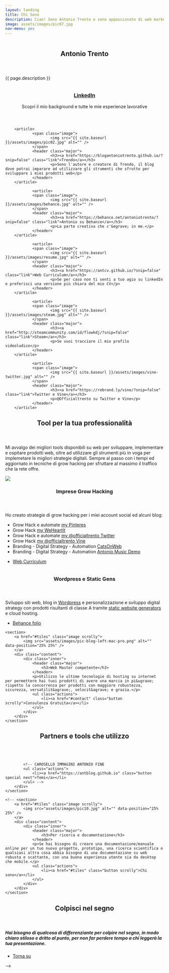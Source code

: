 ```yaml
---
layout: landing
title: Chi Sono
description: Ciao! Sono Antonio Trento e sono appassionato di web marketing da molti anni. Nel mio tempo libero mi piace surfare su web, sulla neve e in moto.
image: assets/images/pic07.jpg
nav-menu: yes
---
```


<!-- Banner -->
<!-- Note: The "styleN" class below should match that of the header element. -->
<section id="banner" class="style3">
	<div class="inner">
		<span class="image">
			<img src="{{ site.baseurl }}/{{ page.image }}" alt="" />
		</span>
		<header class="major">
			<h1>Antonio Trento</h1>
		</header>
		<div class="content">
			<p>{{ page.description }}</p>
		</div>
	</div>
</section>

<!-- Main -->
<div id="main">
<!-- One -->
<section id="tiles" class="tiles">
        <article>
                <span class="image">
                        <img src="{{ site.baseurl }}/assets/images/linkedin.jpg" alt="" />
                </span>
                <header class="major">
                        <h3><a href="https://it.linkedin.com/in/antoniotrento/?snip=false" class="link">LinkedIn</a></h3>
                        <p>Scopri il mio background e tutte le mie esperienze lavorative</p>
                </header>
        </article>

        <article>
                <span class="image">
                        <img src="{{ site.baseurl }}/assets/images/pic02.jpg" alt="" />
                </span>
                <header class="major">
                        <h3><a href="https://blogantoniotrento.github.io/?snip=false" class="link">Trendo</a></h3>
                        <p>Sono l'autore e creatore di Trendo, il blog dove potrai imparare ad utilizzare gli strumenti che sfrutto per sviluppare i miei prodotti web</p>
                </header>
        </article>

				<article>
                <span class="image">
                        <img src="{{ site.baseurl }}/assets/images/behance.jpg" alt="" />
                </span>
                <header class="major">
                        <h3><a href="https://behance.net/antoniotrento/?snip=false" class="link">Antonio su Behance</a></h3>
                        <p>La parte creativa che c'&egrave; in me.</p>
                </header>
        </article>

				<article>
                <span class="image">
                        <img src="{{ site.baseurl }}/assets/images/resume.jpg" alt="" />
                </span>
                <header class="major">
                        <h3><a href="https://antcv.github.io/?snip=false" class="link">Web Curriculum</a></h3>
                        <p>Se per caso non ti senti a tuo agio su linkedIn e preferisci una versione più chiara del mio CV</p>
                </header>
        </article>

				<article>
                <span class="image">
                        <img src="{{ site.baseurl }}/assets/images/steam.jpg" alt="" />
                </span>
                <header class="major">
                        <h3><a href="http://steamcommunity.com/id/flowkdj/?snip=false" class="link">Steam</a></h3>
                        <p>Se vuoi tracciare il mio profilo videoludico</p>
                </header>
        </article>

				<article>
                <span class="image">
                        <img src="{{ site.baseurl }}/assets/images/vine-twitter.jpg" alt="" />
                </span>
                <header class="major">
                        <h3><a href="https://rebrand.ly/vine/?snip=false" class="link">Twitter e Vine</a></h3>
                        <p>@Officialtrento su Twitter e Vine</p>
                </header>
        </article>

</section>
</div>
<div id="main">
<!-- Two -->

<section id="Two">
	<div class="inner">
		<header class="major">
			<h2>Tool per la tua professionalit&agrave;</h2>
		</header>
		<p>Mi avvalgo dei migliori tools disponibili su web per sviluppare, implementare e ospitare prodotti web, oltre ad utilizzare gli strumenti pi&ugrave; in voga per implemetare le migliori strategie digitali. Sempre al passo con i tempi ed aggiornato in tecniche di grow hacking per sfruttare al massimo il traffico che la rete offre.</p>
	</div>
</section>

<!-- Tree -->
<section id="tree" class="spotlights">
	<section>
		<a href="#tiles" class="image scrolly">
			<img src="assets/images/pic-blog-left-imac-pro.png alt="" data-position="center center" />
		</a>
		<div class="content">
			<div class="inner">
				<header class="major">
					<h3>Imprese Grow Hacking</h3>
				</header>
				<p>Ho creato strategie di grow hacking per i miei account social ed alcuni blog:</p>
				<ul>
				<li>Grow Hack e automate <a  href="https://pinterest.com/antoniotrento" rel="nofollow">my Pinteres</a></li>
				<li>Grow Hack <a href="https://weheartit.com/antoniotrento" rel="nofollow">my WeHeartIt</a></li>
				<li>Grow Hack e automate <a href="https://twitter.com/officialtrento" rel="nofollow">my @officialtrento Twitter</a></li>
				<li>Grow Hack <a href="https://vine.co/OfficialTrento" rel="nofollow">my @officialtrento Vine</a></li>
				<li>Branding - Digital Strategy - Automation <a href="https://catsonweb.tumblr.com" rel="nofollow">CatsOnWeb</a></li>
				<li>Branding - Digital Strategy - Automation <a href="https://officialtrento.altervista.org" rel="nofollow">Antonio Music Demo</a></li>
				</ul>
				<ul class="actions">
					<li><a href="#tiles" class="button scrolly">Web Curriculum</a></li>
				</ul>
			</div>
		</div>
	</section>
	<section>
		<a href="#tiles" class="image scrolly">
			<img src="assets/images/pic-blog-right-mac-win.png" alt="" data-position="top center" />
		</a>
		<div class="content">
			<div class="inner">
				<header class="major">
					<h3>Wordpress e Static Gens</h3>
				</header>
				<p>Sviluppo siti web, blog in <a href="https://it.wikipedia.org/wiki/WordPress" alt="wikipidia Wordpress">Wordpress</a> e personalizzazione e sviluppo digital strategy con prodotti risultanti di classe A tramite <a href="https://www.google.it/webhp?sourceid=chrome-instant&ion=1&espv=2&ie=UTF-8#q=static%20generator">static website generators</a> e cloud hosting.</p>
				<ul class="actions">
					<li><a href="#tiles" class="button scrolly">Behance folio</a></li>
				</ul>
			</div>
		</div>
	</section>

	<section>
		<a href="#tiles" class="image scrolly">
			<img src="assets/images/pic-blog-left-mac-pro.png" alt="" data-position="25% 25%" />
		</a>
		<div class="content">
			<div class="inner">
				<header class="major">
					<h3>Web Master competente</h3>
				</header>
				<p>Utilizzo le ultime tecnologie di hosting su internet per permettere hai tuoi prodotti di avere una marcia in pi&ugrave; rispetto la concorrenza per prodotti con maggiore robustezza, sicurezza, versatilit&agrave;, velocit&agrave; e grazia.</p>
				<ul class="actions">
					<li><a href="#contact" class="button scrolly">Consulenza Gratuita</a></li>
				</ul>
			</div>
		</div>
	</section>


<div id="main">
	<!-- carosello -->
	<section id="carosello">
		<div class="inner">
			<header class="major">
				<h2>Partners e tools che utilizzo</h2>
			</header>
			<!-- CAROSELLO IMMAGINI ANTONIO -->
		<div class="row 50% uniform">
			<div class="4u"><span class="image fit"><img src="assets/images/pic08.jpg" alt="" /></span></div>
			<div class="4u"><span class="image fit"><img src="assets/images/pic09.jpg" alt="" /></span></div>
			<div class="4u$"><span class="image fit"><img src="assets/images/pic10.jpg" alt="" /></span></div>
			<!-- Break -->
			<div class="4u"><span class="image fit"><img src="assets/images/pic10.jpg" alt="" /></span></div>
			<div class="4u"><span class="image fit"><img src="assets/images/pic08.jpg" alt="" /></span></div>
			<div class="4u$"><span class="image fit"><img src="assets/images/pic09.jpg" alt="" /></span></div>
			<!-- Break -->
			<div class="4u"><span class="image fit"><img src="assets/images/pic09.jpg" alt="" /></span></div>
			<div class="4u"><span class="image fit"><img src="assets/images/pic10.jpg" alt="" /></span></div>
			<div class="4u$"><span class="image fit"><img src="assets/images/pic08.jpg" alt="" /></span></div>
		</div>


			<!-- CAROSELLO IMMAGINI ANTONIO FINE
			<ul class="actions">
				<li><a href="https://antblog.github.io" class="button special next">Temi</a></li>
			</ul> -->
		</div>
	</section>

	<!-- <section>
		<a href="#tiles" class="image scrolly">
			<img src="assets/images/pic10.jpg" alt="" data-position="25% 25%" />
		</a>
		<div class="content">
			<div class="inner">
				<header class="major">
					<h3>Per ricerca e documentazione</h3>
				</header>
				<p>Se hai bisogno di creare una documentazione/manuale online per un tuo nuovo progetto, prototipo, una ricerca scientifica o qualsiasi altra cosa abbia bisogno di una documentazione su web robusta e scattante, con una buona esperienza utente sia da desktop che mobile.</p>
				<ul class="actions">
					<li><a href="#tiles" class="button scrolly">Chi sono</a></li>
				</ul>
			</div>
		</div>
	</section> 	
</section>


<section id="for">
	<div class="inner">
		<header class="major">
			<h2>Colpisci nel segno</h2>
		</header>
		<h5>Hai bisogno di qualcosa di differenziante per colpire nel segno, in modo chiaro stiloso e dritto al punto, per non far perdere tempo a chi leggerà la tua presentazione.</h5>
		<ul class="actions">
			<li><a href="#tiles" class="button next scrolly">Torna su</a></li>
		</ul>
	</div>
</section>


--> </div>
